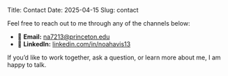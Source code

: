 Title: Contact
Date: 2025-04-15
Slug: contact

Feel free to reach out to me through any of the channels below:

- 📧 **Email:** [na7213@princeton.edu](mailto:na7213@princeton.edu)
- 💼 **LinkedIn:** [linkedin.com/in/noahavis13](https://linkedin.com/in/noahavis13)

If you’d like to work together, ask a question, or learn more about me, I am happy to talk.
